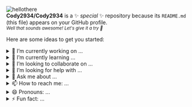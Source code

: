 ![hellothere](https://media3.giphy.com/media/Nx0rz3jtxtEre/giphy.gif)    
**Cody2934/Cody2934** is a ✨ _special_ ✨ repository because its `README.md` (this file) appears on your GitHub profile.    
*<sup>Well that sounds awesome! Let's give it a try :metal:<sup>*

Here are some ideas to get you started:    

<details>
  <summary>🔭 I’m currently working on ...</summary>
  
*<sup>My GitHub `README.md` and designing [my protfolio page](codylylebrown.com) :writing_hand:<sup>*
</details>


<details>
  <summary>🌱 I’m currently learning ...</summary>
  
*<sup>Fancy extras I can do with a markdown file; as well as machine learning and hardware for a quadcopter I'm building and programming :helicopter::helicopter::helicopter::helicopter:<sup>*
</details>


<details>
  <summary>👯 I’m looking to collaborate on ...</summary>
  
  *<sup>Anything you need help with. Whether you're having technical issues, looking for honest feedback, or just requiring a bit of motivation...I'm always here to help :clap:<sup>*
</details>


<details>
<summary>🤔 I’m looking for help with ...</summary>  
  
*<sup>Furthering my career in tech. For about a year now I've been a software developer and am currnetly open to employment opportunities :office:<sup>*
</details>


<details>
<summary>💬 Ask me about ...</summary>
  
*<sup>Anything you want to know more about. Some say knowledge is power; I feel true power comes from sharing the knowledge you have with others :muscle:<sup>*
</details>


<details>
<summary>📫 How to reach me: ...</summary>
  
*<sup>I recomend email or [my LinkedIn](https://www.linkedin.com/in/codylylebrown/). <sub>PSST, look over there :eyes: for my emaill.<sub><sup>*
</details>


<details>
<summary>😄 Pronouns: ...</summary>
  
*<sup>He || Him<sup>*
</details>
  

<details>
<summary>⚡ Fun fact: ...</summary>  
  
*<sup>I qualified for the Olympics :dart: when I was 19 but chose to focus on other things.<sup>*
</details>

